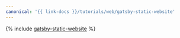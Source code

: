 ```yaml
---
canonical: '{{ link-docs }}/tutorials/web/gatsby-static-website'
---
```


{% include [gatsby-static-website](../../../_tutorials/applied/gatsby-static-website.md) %}
